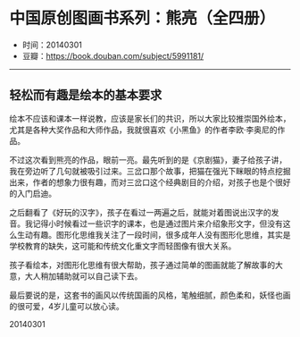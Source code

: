 # 中国原创图画书系列：熊亮（全四册）

- 时间：20140301
- 豆瓣：https://book.douban.com/subject/5991181/

---

## 轻松而有趣是绘本的基本要求

绘本不应该和课本一样说教，应该是家长们的共识，所以大家比较推崇国外绘本，尤其是各种大奖作品和大师作品，我就很喜欢《小黑鱼》的作者李欧·李奥尼的作品。

不过这次看到熊亮的作品，眼前一亮。最先听到的是《京剧猫》，妻子给孩子讲，我在旁边听了几句就被吸引过来。三岔口那个故事，把猫在强光下眯眼的特点挖掘出来，作者的想象力很有趣，而对三岔口这个经典剧目的介绍，对孩子也是个很好的入门启迪。

之后翻看了《好玩的汉字》，孩子在看过一两遍之后，就能对着图说出汉字的发音。我记得小时候看过一些识字的课本，也是通过图片来介绍象形文字，但没有这么生动有趣。图形化思维我关注了一段时间，很多成年人没有图形化思维，其实是学校教育的缺失，这可能和传统文化重文字而轻图像有很大关系。

孩子看绘本，对图形化思维有很大帮助，孩子通过简单的图画就能了解故事的大意，大人稍加辅助就可以自己读下去。

最后要说的是，这套书的画风以传统国画的风格，笔触细腻，颜色柔和，妖怪也画的很可爱，4岁儿童可以放心读。

20140301